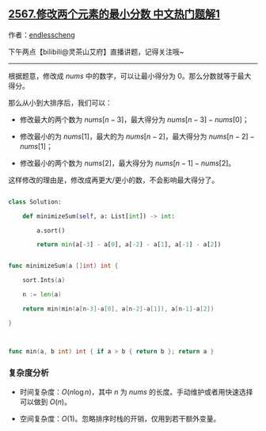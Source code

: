 ## [2567.修改两个元素的最小分数 中文热门题解1](https://leetcode.cn/problems/minimum-score-by-changing-two-elements/solutions/100000/nao-jin-ji-zhuan-wan-by-endlesscheng-9l4m)

作者：[endlesscheng](https://leetcode.cn/u/endlesscheng)

下午两点【biIibiIi@灵茶山艾府】直播讲题，记得关注哦~

---

根据题意，修改成 $\textit{nums}$ 中的数字，可以让最小得分为 $0$。那么分数就等于最大得分。

那么从小到大排序后，我们可以：

- 修改最大的两个数为 $\textit{nums}[n-3]$，最大得分为 $\textit{nums}[n-3]-\textit{nums}[0]$；
- 修改最小的为 $\textit{nums}[1]$，最大的为 $\textit{nums}[n-2]$，最大得分为 $\textit{nums}[n-2]-\textit{nums}[1]$；
- 修改最小的两个数为 $\textit{nums}[2]$，最大得分为 $\textit{nums}[n-1]-\textit{nums}[2]$。

这样修改的理由是，修改成再更大/更小的数，不会影响最大得分了。

```py [sol1-Python3]
class Solution:
    def minimizeSum(self, a: List[int]) -> int:
        a.sort()
        return min(a[-3] - a[0], a[-2] - a[1], a[-1] - a[2])
```

```go [sol1-Go]
func minimizeSum(a []int) int {
	sort.Ints(a)
	n := len(a)
	return min(min(a[n-3]-a[0], a[n-2]-a[1]), a[n-1]-a[2])
}

func min(a, b int) int { if a > b { return b }; return a }
```

### 复杂度分析

- 时间复杂度：$O(n\log n)$，其中 $n$ 为 $\textit{nums}$ 的长度。手动维护或者用快速选择可以做到 $O(n)$。
- 空间复杂度：$O(1)$。忽略排序时栈的开销，仅用到若干额外变量。
